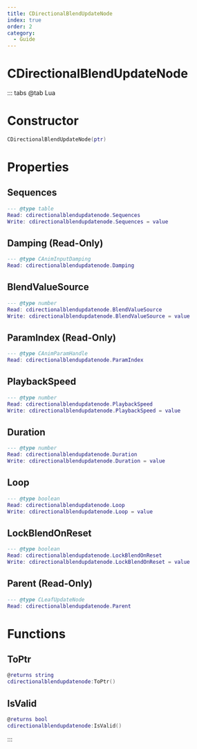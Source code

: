 ```yaml
---
title: CDirectionalBlendUpdateNode
index: true
order: 2
category:
  - Guide
---
```


# CDirectionalBlendUpdateNode

::: tabs
@tab Lua
# Constructor
```lua
CDirectionalBlendUpdateNode(ptr)
```
# Properties
## Sequences 
```lua
--- @type table
Read: cdirectionalblendupdatenode.Sequences
Write: cdirectionalblendupdatenode.Sequences = value
```
## Damping (Read-Only)
```lua
--- @type CAnimInputDamping
Read: cdirectionalblendupdatenode.Damping
```
## BlendValueSource 
```lua
--- @type number
Read: cdirectionalblendupdatenode.BlendValueSource
Write: cdirectionalblendupdatenode.BlendValueSource = value
```
## ParamIndex (Read-Only)
```lua
--- @type CAnimParamHandle
Read: cdirectionalblendupdatenode.ParamIndex
```
## PlaybackSpeed 
```lua
--- @type number
Read: cdirectionalblendupdatenode.PlaybackSpeed
Write: cdirectionalblendupdatenode.PlaybackSpeed = value
```
## Duration 
```lua
--- @type number
Read: cdirectionalblendupdatenode.Duration
Write: cdirectionalblendupdatenode.Duration = value
```
## Loop 
```lua
--- @type boolean
Read: cdirectionalblendupdatenode.Loop
Write: cdirectionalblendupdatenode.Loop = value
```
## LockBlendOnReset 
```lua
--- @type boolean
Read: cdirectionalblendupdatenode.LockBlendOnReset
Write: cdirectionalblendupdatenode.LockBlendOnReset = value
```
## Parent (Read-Only)
```lua
--- @type CLeafUpdateNode
Read: cdirectionalblendupdatenode.Parent
```
# Functions
## ToPtr
```lua
@returns string
cdirectionalblendupdatenode:ToPtr()
```
## IsValid
```lua
@returns bool
cdirectionalblendupdatenode:IsValid()
```

:::